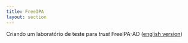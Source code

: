 ```yaml
---
title: FreeIPA
layout: section
---
```


Criando um laboratório de teste para _trust_ FreeIPA-AD ([english version](/projects/freeipa/en/basic-lab-ad-trust))
